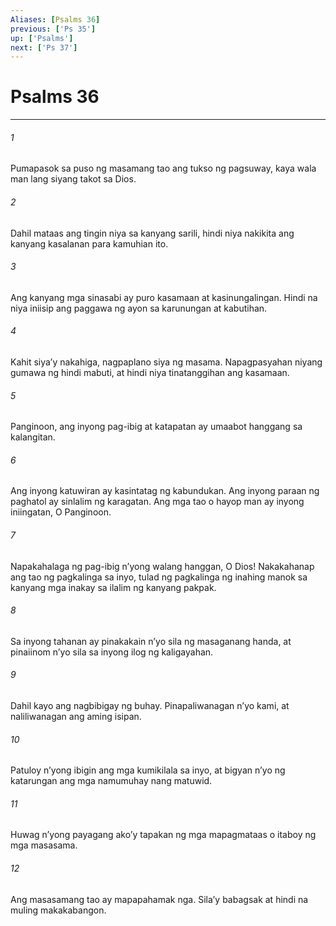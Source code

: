 ```yaml
---
Aliases: [Psalms 36]
previous: ['Ps 35']
up: ['Psalms']
next: ['Ps 37']
---
```

# Psalms 36

***






















###### 1 










Pumapasok sa puso ng masamang tao ang tukso ng pagsuway, kaya wala man lang siyang takot sa Dios. 





















###### 2 










Dahil mataas ang tingin niya sa kanyang sarili, hindi niya nakikita ang kanyang kasalanan para kamuhian ito. 





















###### 3 










Ang kanyang mga sinasabi ay puro kasamaan at kasinungalingan. Hindi na niya iniisip ang paggawa ng ayon sa karunungan at kabutihan. 





















###### 4 










Kahit siyaʼy nakahiga, nagpaplano siya ng masama. Napagpasyahan niyang gumawa ng hindi mabuti, at hindi niya tinatanggihan ang kasamaan. 





















###### 5 










Panginoon, ang inyong pag-ibig at katapatan ay umaabot hanggang sa kalangitan. 





















###### 6 










Ang inyong katuwiran ay kasintatag ng kabundukan. Ang inyong paraan ng paghatol ay sinlalim ng karagatan. Ang mga tao o hayop man ay inyong iniingatan, O Panginoon. 





















###### 7 










Napakahalaga ng pag-ibig nʼyong walang hanggan, O Dios! Nakakahanap ang tao ng pagkalinga sa inyo, tulad ng pagkalinga ng inahing manok sa kanyang mga inakay sa ilalim ng kanyang pakpak. 





















###### 8 










Sa inyong tahanan ay pinakakain nʼyo sila ng masaganang handa, at pinaiinom nʼyo sila sa inyong ilog ng kaligayahan. 





















###### 9 










Dahil kayo ang nagbibigay ng buhay. Pinapaliwanagan nʼyo kami, at naliliwanagan ang aming isipan. 





















###### 10 










Patuloy nʼyong ibigin ang mga kumikilala sa inyo, at bigyan nʼyo ng katarungan ang mga namumuhay nang matuwid. 





















###### 11 










Huwag nʼyong payagang akoʼy tapakan ng mga mapagmataas o itaboy ng mga masasama. 





















###### 12 










Ang masasamang tao ay mapapahamak nga. Silaʼy babagsak at hindi na muling makakabangon.
